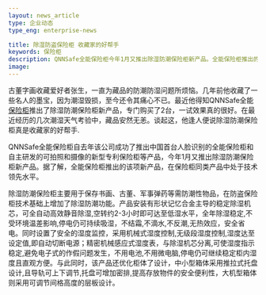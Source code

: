 ```yaml
---
layout: news_article
type: 企业动态
type_eng: enterprise-news

title: 除湿防盗保险柜 收藏家的好帮手
keywords: 保险柜
description: QNNSafe全能保险柜今年1月又推出除湿防潮保险柜新产品。全能保险柜推出的该项新产品，在保险柜同类产品中处于技术领先水平。
image: 
---
```

古董字画收藏爱好者张生，一直为藏品的防潮防湿问题所烦恼。几年前他收藏了一些名人的墨宝，因为潮湿毁损，至今还令其痛心不已。最近他得知QNNSafe全能 [保险柜](http://www.qnn.com.cn/)推出了除湿防潮保险柜新产品，专门购买了2台，一试效果真的很好。在最近经历的几次潮湿天气考验中，藏品安然无恙。谈起这，他逢人便说除湿防潮保险柜真是收藏家的好帮手.

QNNSafe全能保险柜自去年该公司成功了推出中国首台人脸识别的全能保险柜和自主研发的可拍照和摄像的新型专利保险柜等产品，今年1月又推出除湿防潮保险柜新产品。据了解，全能保险柜推出的该项新产品，在保险柜同类产品中处于技术领先水平。

除湿防潮保险柜主要用于保存书画、古董、军事弹药等需防潮性物品，在防盗保险柜技术基础上增加了除湿防潮功能。产品安装有形状记忆合金主导的稳定除湿机芯，可全自动高效静音除湿,空转约2-3小时即可达至低湿水平，全年除湿稳定,不受环境温差影响,停电仍可持续吸湿，不结霜,不滴水,不反潮,无热效应，安全省电。同时设置了安全的湿度监控，采用机械式湿度控制,无级段湿度控制,湿度达至设定值,即自动切断电源；精密机械感应式湿度表，与除湿机芯分离,可使湿度指示稳定,避免电子式的作假问题发生，不用电池,不用微电脑,停电仍可继续稳定柜内湿度且直观方便。与此同时，该产品还优化柜体了设计，中小型箱体采用推拉式托盘设计,且导轨可上下调节,托盘可增加密排,提高存放物件的安全便利性，大机型箱体则采用可调节间格高度的层板设计。
